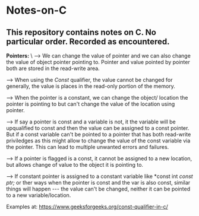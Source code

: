 # Notes-on-C
This repository contains notes on C. No particular order. Recorded as encountered.
-------------------------------------------------------------------------------------------------------------------------------
**Pointers:** \\
--> We can change the value of pointer and we can also change the value of object pointer pointing to. Pointer and value pointed by pointer both are stored in the read-write area. 

--> When using the *Const* qualifier, the value cannot be changed for generally, the value is places in the read-only portion of the memory. 

--> When the pointer is a constant, we can change the object/ location the pointer is pointing to but can't change the value of the location using pointer.

--> If say a pointer is const and a variable is not, it the variable will be upqualified to const and then the value can be assigned to a const pointer. But if a const variable can't be pointed to a pointer that has both read-write priviledges as this might allow to change the value of the const variable via the pointer. This can lead to multiple unwanted errors and failures.

--> If a pointer is flagged is a const, it cannot be assigned to a new location, but allows change of value to the object it is pointing to. 

--> If constant pointer is assigned to a constant variable like *const int *const ptr;* or ther ways when the pointer is const and the var is also const, similar things will happen --- the value can't be changed, neither it can be pointed to a new variable/location.

Examples at: https://www.geeksforgeeks.org/const-qualifier-in-c/
